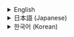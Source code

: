 <details>
<summary>English</summary>

## Installation Guide

**Disclaimer: This is an unofficial version and is not endorsed or affiliated with Alan Becker.**

**Note: This application is only supported for Windows. macOS and Linux are not supported.**

### Info

This is my own modification of the original compilation by [**kirillocha/@tschollow**](https://x.com/tschollow), with updated sprites by [**Stickwave/@StickLaserPhase**](https://x.com/StickLaserPhase), nicer theming, UI, and some small changes in the stickfigure behaviors.

### Download Link

Download the installer from the latest release: [**alan-beckers-stickfigures-installer**](https://github.com/Skittlq/alans-beckers-stickfigures-unofficial/releases/latest).

### Java Installation

This app requires Java to be installed! You can download Java from the following link: [Java Download](https://www.java.com/en/download/)

### Installation and Running the Application

1. Download the installer.
2. Run the installer and follow the on-screen instructions.
3. The application will automatically add itself to the Start Menu, Desktop, and will start up automatically when you turn on your computer.

### Additional Sources

- Shimeji-ee Behaviour, Actions & Sprites by @StickLaserPhase: [Google Drive Link](https://drive.google.com/file/d/1PdWAU91kAKg2lqcAiTdNGhNflqoHKU6N/view)
- Forked From: [GitHub Repository](https://github.com/kirillocha/alanbecker_shimejiee_exe)
- Based On: [Kilkakon](https://kilkakon.com/shimeji/)

</details>
<details>
<summary>日本語 (Japanese)</summary>

## インストールガイド

**免責事項：これは非公式バージョンであり、アラン・ベッカーによって承認または関連付けられていません。**

**注意：このアプリケーションは Windows のみサポートされています。macOS および Linux はサポートされていません。**

### 情報

これは、[**kirillocha/@tschollow**](https://x.com/tschollow)によるオリジナルのコンピレーションを元にした私自身の改良版です。[**Stickwave/@StickLaserPhase**](https://x.com/StickLaserPhase)による更新されたスプライト、改良されたテーマ、UI、そしてスティックフィギュアの動作にいくつか小さな変更が加えられています。

### ダウンロードリンク

最新リリースからインストーラーをダウンロードしてください：[**alan-beckers-stickfigures-installer**](https://github.com/Skittlq/alans-beckers-stickfigures-unofficial/releases/latest)。

### Java インストール

このアプリには Java が必要です！以下のリンクから Java をダウンロードできます：[Java ダウンロード](https://www.java.com/en/download/)

### アプリケーションのインストールと実行

1. インストーラーをダウンロードします。
2. インストーラーを実行し、画面の指示に従います。
3. アプリケーションは自動的にスタートメニュー、デスクトップに追加され、コンピュータを起動すると自動的に開始します。

### 追加のソース

- @StickLaserPhase による Shimeji-ee の動作、アクション＆スプライト：[Google ドライブリンク](https://drive.google.com/file/d/1PdWAU91kAKg2lqcAiTdNGhNflqoHKU6N/view)
- フォーク元：[GitHub リポジトリ](https://github.com/kirillocha/alanbecker_shimejiee_exe)
- ベース：[Kilkakon](https://kilkakon.com/shimeji/)

</details>
<details>
<summary>한국어 (Korean)</summary>

## 설치 가이드

**면책 조항: 이 버전은 비공식 버전으로, Alan Becker와는 아무런 연관이 없으며 공식적으로 승인되지 않았습니다.**

**참고: 이 애플리케이션은 Windows에서만 지원됩니다. macOS와 Linux는 지원되지 않습니다.**

### 정보

이 버전은 [**kirillocha/@tschollow**](https://x.com/tschollow)의 원본 컴파일을 바탕으로 제가 직접 수정한 것입니다. [**Stickwave/@StickLaserPhase**](https://x.com/StickLaserPhase)의 업데이트된 스프라이트, 향상된 테마, UI, 그리고 약간의 스틱 피겨 동작 변화가 포함되어 있습니다.

### 다운로드 링크

최신 릴리스에서 설치 파일을 다운로드하세요: [**alan-beckers-stickfigures-installer**](https://github.com/Skittlq/alans-beckers-stickfigures-unofficial/releases/latest).

### Java 설치

이 앱은 Java가 설치되어 있어야 합니다! 다음 링크에서 Java를 다운로드할 수 있습니다: [Java 다운로드](https://www.java.com/en/download/)

### 애플리케이션 설치 및 실행

1. 설치 파일을 다운로드합니다.
2. 설치 파일을 실행하고 화면의 지시에 따라 진행합니다.
3. 애플리케이션은 자동으로 시작 메뉴와 바탕화면에 추가되며, 컴퓨터를 켤 때 자동으로 실행됩니다.

### 추가 자료

- @StickLaserPhase가 제공한 Shimeji-ee 동작, 액션 및 스프라이트: [Google 드라이브 링크](https://drive.google.com/file/d/1PdWAU91kAKg2lqcAiTdNGhNflqoHKU6N/view)
- 포크 출처: [GitHub 리포지토리](https://github.com/kirillocha/alanbecker_shimejiee_exe)
- 기반 자료: [Kilkakon](https://kilkakon.com/shimeji/)

</details>
